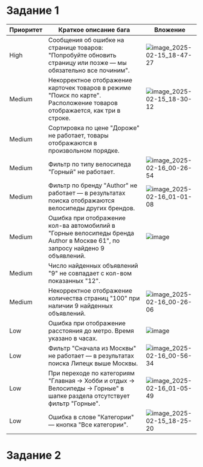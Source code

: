 # Задание 1
Приоритет | Краткое описание бага | Вложение 
--- | --- | ---
High | Сообщения об ошибке на странице товаров: "Попробуйте обновить страницу или позже  —  мы обязательно все починим". | ![image_2025-02-15_18-47-27](https://github.com/user-attachments/assets/17d72b55-3f4d-4514-9ce3-4933ea786f67)
Medium | Некорректное отображение карточек товаров в режиме "Поиск по карте". Расположение товаров отображается, как три в строке. | ![image_2025-02-15_18-30-12](https://github.com/user-attachments/assets/7d62eb2b-94a6-4a39-aaf4-f54ffecc5260)
Medium | Сортировка по цене "Дороже" не работает, товары отображаются в произвольном порядке. | 
Medium | Фильтр по типу велосипеда "Горный" не работает. | ![image_2025-02-16_00-26-54](https://github.com/user-attachments/assets/ba80331c-2940-43f7-aab5-43d85f62ac43)
Medium | Фильтр по бренду "Author" не работает — в результатах поиска отображаются велосипеды других брендов. | ![image_2025-02-16_01-01-08](https://github.com/user-attachments/assets/41ecaccf-4396-4eab-b5a3-0d0954e7cef4)
Medium | Ошибка при отображение кол-ва автомобилий в "Горные велосипеды бренда Author в Москве 61", по запросу найдено 9 объявлений. | ![image](https://github.com/user-attachments/assets/3ce15b6d-b61f-49f4-8829-5bc44c15a0d2)
Medium | Число найденных объявлений "9" не совпадает с кол-вом показанных "12". | 
Medium | Некорректное отображение количества страниц "100" при наличии 9 найденных объявлений. | ![image_2025-02-16_00-26-06](https://github.com/user-attachments/assets/8d7e136e-33ca-4f70-b51d-a1f5d81b73b2)
Low | Ошибка при отображение расстояния до метро. Время указано в часах. | ![image](https://github.com/user-attachments/assets/4ce1bb77-73e6-4275-b0ac-73867514fbe7)
Low | Фильтр "Сначала из Москвы" не работает — в результатах поиска Липецк выше Москвы. | ![image_2025-02-16_00-56-34](https://github.com/user-attachments/assets/99004bf6-09cd-4269-87c2-3f770a1bcd0c)
Low | При переходе по категориям "Главная → Хобби и отдых → Велосипеды → Горные" в шапке раздела отсутствует фильтр "Горные". | ![image_2025-02-16_01-05-49](https://github.com/user-attachments/assets/bd42f144-a1ee-4b4d-9cbc-c8b981c196ca)
Low | Ошибка в слове "Категории" — кнопка "Все категории". | ![image_2025-02-15_18-25-20](https://github.com/user-attachments/assets/ad87b977-7764-4899-88d9-94e6a467b86f)

# Задание 2
